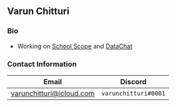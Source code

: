 
## Varun Chitturi

### Bio
- Working on [School Scope](https://schoolscope.org) and [DataChat](https://datachat.ai/)


### Contact Information
|           Email          |       Discord      |
|--------------------------|--------------------|
|  varunchitturi@icloud.com| `varunchitturi#0001` |
